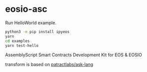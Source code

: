 # eosio-asc


Run HelloWorld example.

```bash
python3 -m pip install ipyeos
yarn
cd examples
yarn test-hello
```


AssemblyScript Smart Contracts Development Kit for EOS & EOSIO

transform is based on [patractlabs/ask-lang](https://github.com/patractlabs/ask)
